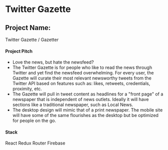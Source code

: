 # Twitter Gazette
## Project Name: 
Twitter Gazette / Gazetter

#### Project Pitch
- Love the news, but hate the newsfeed?  
- The Twitter Gazette is for people who like to read the news through Twitter and yet find the newsfeed overwhelming. For every user, the Gazette will curate their most relevant newsworthy tweets from the Twitter API based on features such as: likes, retweets, credentials, proximity, etc. 
- The Gazette will pull in tweet content as headlines for a "front page" of a newspaper that is independent of news outlets. Ideally it will have sections like a traditional newspaper, such as Local News. 
- The desktop design will mimic that of a print newspaper. The mobile site will have some of the same flourishes as the desktop but be optimized for people on the go.

#### Stack
React
Redux
Router
Firebase
